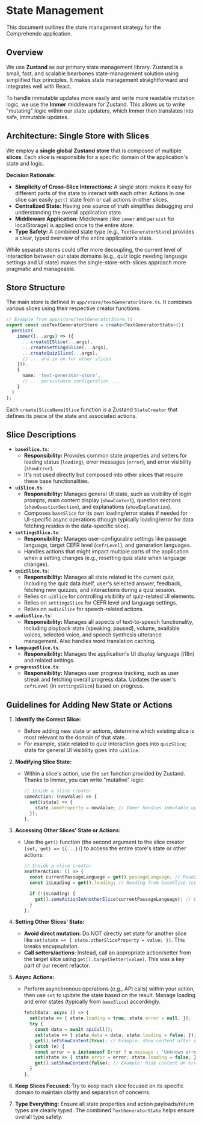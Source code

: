 # State Management

This document outlines the state management strategy for the Comprehendo application.

## Overview

We use **Zustand** as our primary state management library. Zustand is a small, fast, and scalable bearbones state-management solution using simplified flux principles. It makes state management straightforward and integrates well with React.

To handle immutable updates more easily and write more readable mutation logic, we use the **Immer** middleware for Zustand. This allows us to write "mutating" logic within our state updaters, which Immer then translates into safe, immutable updates.

## Architecture: Single Store with Slices

We employ a **single global Zustand store** that is composed of multiple **slices**. Each slice is responsible for a specific domain of the application's state and logic.

**Decision Rationale:**

- **Simplicity of Cross-Slice Interactions:** A single store makes it easy for different parts of the state to interact with each other. Actions in one slice can easily `get()` state from or call actions in other slices.
- **Centralized State:** Having one source of truth simplifies debugging and understanding the overall application state.
- **Middleware Application:** Middleware (like `immer` and `persist` for localStorage) is applied once to the entire store.
- **Type Safety:** A combined state type (e.g., `TextGeneratorState`) provides a clear, typed overview of the entire application's state.

While separate stores could offer more decoupling, the current level of interaction between our state domains (e.g., quiz logic needing language settings and UI state) makes the single-store-with-slices approach more pragmatic and manageable.

## Store Structure

The main store is defined in `app/store/textGeneratorStore.ts`. It combines various slices using their respective creator functions:

```typescript
// Example from app/store/textGeneratorStore.ts
export const useTextGeneratorStore = create<TextGeneratorState>()(
  persist(
    immer((...args) => ({
      ...createUISlice(...args),
      ...createSettingsSlice(...args),
      ...createQuizSlice(...args),
      // ... and so on for other slices
    })),
    {
      name: 'text-generator-store',
      // ... persistence configuration ...
    }
  )
);
```

Each `create[SliceName]Slice` function is a Zustand `StateCreator` that defines its piece of the state and associated actions.

## Slice Descriptions

- **`baseSlice.ts`**:
  - **Responsibility:** Provides common state properties and setters for loading status (`loading`), error messages (`error`), and error visibility (`showError`).
  - It's not used directly but composed into other slices that require these base functionalities.
- **`uiSlice.ts`**:
  - **Responsibility:** Manages general UI state, such as visibility of login prompts, main content display (`showContent`), question sections (`showQuestionSection`), and explanations (`showExplanation`).
  - Composes `baseSlice` for its own loading/error states if needed for UI-specific async operations (though typically loading/error for data fetching resides in the data-specific slice).
- **`settingsSlice.ts`**:
  - **Responsibility:** Manages user-configurable settings like passage language, target CEFR level (`cefrLevel`), and generation languages.
  - Handles actions that might impact multiple parts of the application when a setting changes (e.g., resetting quiz state when language changes).
- **`quizSlice.ts`**:
  - **Responsibility:** Manages all state related to the current quiz, including the quiz data itself, user's selected answer, feedback, fetching new quizzes, and interactions during a quiz session.
  - Relies on `uiSlice` for controlling visibility of quiz-related UI elements.
  - Relies on `settingsSlice` for CEFR level and language settings.
  - Relies on `audioSlice` for speech-related actions.
- **`audioSlice.ts`**:
  - **Responsibility:** Manages all aspects of text-to-speech functionality, including playback state (speaking, paused), volume, available voices, selected voice, and speech synthesis utterance management. Also handles word translation caching.
- **`languageSlice.ts`**:
  - **Responsibility:** Manages the application's UI display language (i18n) and related settings.
- **`progressSlice.ts`**:
  - **Responsibility:** Manages user progress tracking, such as user streak and fetching overall progress data. Updates the user's `cefrLevel` (in `settingsSlice`) based on progress.

## Guidelines for Adding New State or Actions

1.  **Identify the Correct Slice:**
    - Before adding new state or actions, determine which existing slice is most relevant to the domain of that state.
    - For example, state related to quiz interaction goes into `quizSlice`; state for general UI visibility goes into `uiSlice`.
2.  **Modifying Slice State:**
    - Within a slice's action, use the `set` function provided by Zustand. Thanks to Immer, you can write "mutative" logic:
      ```typescript
      // Inside a slice creator
      someAction: (newValue) => {
        set((state) => {
          state.someProperty = newValue; // Immer handles immutable update
        });
      },
      ```
3.  **Accessing Other Slices' State or Actions:**

    - Use the `get()` function (the second argument to the slice creator `(set, get) => ({...})`) to access the entire store's state or other actions:

      ```typescript
      // Inside a slice creator
      anotherAction: () => {
        const currentPassageLanguage = get().passageLanguage; // Reading from settingsSlice
        const isLoading = get().loading; // Reading from baseSlice (composed)

        if (!isLoading) {
          get().someActionInAnotherSlice(currentPassageLanguage); // Calling another slice's action
        }
      };
      ```

4.  **Setting Other Slices' State:**
    - **Avoid direct mutation:** Do NOT directly set state for another slice like `set(state => { state.otherSliceProperty = value; })`. This breaks encapsulation.
    - **Call setters/actions:** Instead, call an appropriate action/setter from the target slice using `get().targetSetter(value)`. This was a key part of our recent refactor.
5.  **Async Actions:**
    - Perform asynchronous operations (e.g., API calls) within your action, then use `set` to update the state based on the result. Manage loading and error states (typically from `baseSlice`) accordingly.
      ```typescript
      fetchData: async () => {
        set(state => { state.loading = true; state.error = null; });
        try {
          const data = await apiCall();
          set(state => { state.data = data; state.loading = false; });
          get().setShowContent(true); // Example: show content after data is loaded
        } catch (e) {
          const error = e instanceof Error ? e.message : 'Unknown error';
          set(state => { state.error = error; state.loading = false; });
          get().setShowContent(false); // Example: hide content on error
        }
      },
      ```
6.  **Keep Slices Focused:** Try to keep each slice focused on its specific domain to maintain clarity and separation of concerns.
7.  **Type Everything:** Ensure all state properties and action payloads/return types are clearly typed. The combined `TextGeneratorState` helps ensure overall type safety.

